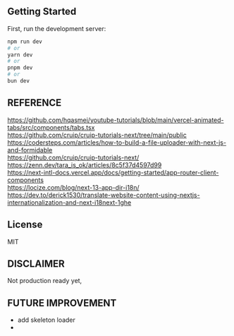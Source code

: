 
## Getting Started

First, run the development server:

```bash
npm run dev
# or
yarn dev
# or
pnpm dev
# or
bun dev
```


## REFERENCE
https://github.com/hqasmei/youtube-tutorials/blob/main/vercel-animated-tabs/src/components/tabs.tsx  
https://github.com/cruip/cruip-tutorials-next/tree/main/public  
https://codersteps.com/articles/how-to-build-a-file-uploader-with-next-js-and-formidable  
https://github.com/cruip/cruip-tutorials-next/  
https://zenn.dev/tara_is_ok/articles/8c5f37d4597d99  
https://next-intl-docs.vercel.app/docs/getting-started/app-router-client-components  
https://locize.com/blog/next-13-app-dir-i18n/  
https://dev.to/derick1530/translate-website-content-using-nextjs-internationalization-and-next-i18next-1ghe  


## License  
MIT


## DISCLAIMER  
Not production ready yet, 


## FUTURE IMPROVEMENT  
- add skeleton loader
- 


